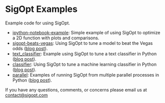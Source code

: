 # SigOpt Examples

Example code for using SigOpt.

- [ipython-notebook-example](https://github.com/sigopt/sigopt-examples/tree/master/ipython-notebook-example): Simple example of using SigOpt to optimize a 2D function with plots and comparisons.
- [sigopt-beats-vegas](https://github.com/sigopt/sigopt-examples/tree/master/sigopt-beats-vegas): Using SigOpt to tune a model to beat the Vegas odds ([blog post](http://blog.sigopt.com/post/136340340198/sigopt-for-ml-using-model-tuning-to-beat-vegas)).
- [text_classifier](https://github.com/sigopt/sigopt-examples/tree/master/text_classifier): Example using SigOpt to tune a text classifier in Python ([blog post](http://blog.sigopt.com/post/133089144983/sigopt-for-ml-automatically-tuning-text)).
- [classifier](https://github.com/sigopt/sigopt-examples/tree/master/classifier): Using SigOpt to tune a machine learning classifier in Python ([blog post](http://blog.sigopt.com/post/111903668663/tuning-machine-learning-models)).
- [parallel](https://github.com/sigopt/sigopt-examples/tree/master/parallel): Examples of running SigOpt from multiple parallel processes in Python ([blog post](http://blog.sigopt.com/post/111903668663/tuning-machine-learning-models)).

If you have any questions, comments, or concerns please email us at contact@sigopt.com
